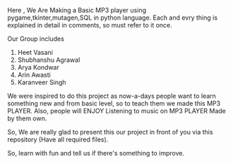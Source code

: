 Here , We Are Making a Basic MP3 player using pygame,tkinter,mutagen,SQL in python language.
Each and evry thing is explained in detail in comments, so must refer to it once.

Our Group includes 
1. Heet Vasani
2. Shubhanshu Agrawal
3. Arya Kondwar
4. Arin Awasti
5. Karanveer Singh
                   
                   
We were inspired to do this project as now-a-days people want to learn something new and from basic level, so to teach them we made this MP3 PLAYER.
Also, people will ENJOY Listening to music on MP3 PLAYER Made by them own.

So, We are really glad to present this our project in front of you via this repository (Have all required files).

So, learn with fun and tell us if there's something to improve.
